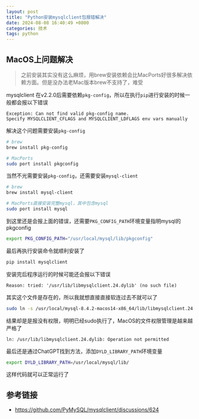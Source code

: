 ```yaml
---
layout: post
title: "Python安装mysqlclient包报错解决"
date: 2024-08-08 16:40:49 +0800
categories: 技术
tags: python
---
```


## MacOS上问题解决

> 之前安装其实没有这么麻烦，用brew安装依赖会比MacPorts好很多解决依赖方面。但是没办法老Mac版本brew不支持了，难受

mysqlclient 在v2.2.0后需要依赖`pkg-config`，所以在执行`pip`进行安装的时候一般都会报以下错误

```
Exception: Can not find valid pkg-config name.
Specify MYSQLCLIENT_CFLAGS and MYSQLCLIENT_LDFLAGS env vars manually
```

解决这个问题需要安装`pkg-config`

```bash
# brew
brew install pkg-config

# MacPorts
sudo port install pkgconfig
```

当然不光需要安装`pkg-config`，还需要安装`mysql-client`

```bash
# brew
brew install mysql-client

# MacPorts直接安装完整mysql，其中包含mysql
sudo port install mysql
```

到这里还是会报上面的错误，还需要`PKG_CONFIG_PATH`环境变量指明mysql的pkgconfig

```bash
export PKG_CONFIG_PATH="/usr/local/mysql/lib/pkgconfig"
```

最后再执行安装命令就顺利安装了

```bash
pip install mysqlclient
```

安装完后程序运行的时候可能还会报以下错误

```
Reason: tried: '/usr/lib/libmysqlclient.24.dylib' (no such file)
```

其实这个文件是存在的，所以我就想直接直接软连过去不就可以了

```bash
sudo ln -s /usr/local/mysql-8.4.2-macos14-x86_64/lib/libmysqlclient.24.dylib /usr/lib/libmysqlclient.24.dylib
```

结果却是是报没有权限，明明已经sudo执行了，MacOS的文件权限管理是越来越严格了

```
ln: /usr/lib/libmysqlclient.24.dylib: Operation not permitted
```

最后还是通过ChatGPT找到方法，添加`DYLD_LIBRARY_PATH`环境变量

```bash
export DYLD_LIBRARY_PATH=/usr/local/mysql/lib/
```

这样代码就可以正常运行了

## 参考链接

* https://github.com/PyMySQL/mysqlclient/discussions/624
